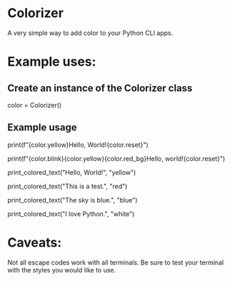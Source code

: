 # Colorizer

A very simple way to add color to your Python CLI apps.

#

# Example uses:


## Create an instance of the Colorizer class
 color = Colorizer()
##
## Example usage
print(f"{color.yellow}Hello, World!{color.reset}")

print(f"{color.blink}{color.yellow}{color.red_bg}Hello, world!{color.reset}")

print_colored_text("Hello, World!", "yellow")

print_colored_text("This is a test.", "red")

print_colored_text("The sky is blue.", "blue")

print_colored_text("I love Python.", "white")

##
# Caveats:

 Not all escape codes work with all terminals. Be sure to test your terminal with the styles you  would like to use.
